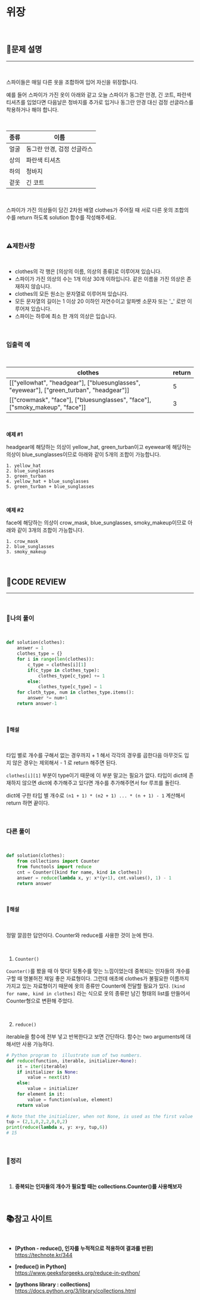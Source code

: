 # 위장

<br/>

## **📝문제 설명**
***

<br/>

스파이들은 매일 다른 옷을 조합하여 입어 자신을 위장합니다.

예를 들어 스파이가 가진 옷이 아래와 같고 오늘 스파이가 동그란 안경, 긴 코트, 파란색 티셔츠를 입었다면 다음날은 청바지를 추가로 입거나 동그란 안경 대신 검정 선글라스를 착용하거나 해야 합니다.

<br/>

종류 |	이름
-----|--------
얼굴 |	동그란 안경, 검정 선글라스
상의 |	파란색 티셔츠
하의 |	청바지
겉옷 |	긴 코트

<br/>

스파이가 가진 의상들이 담긴 2차원 배열 clothes가 주어질 때 서로 다른 옷의 조합의 수를 return 하도록 solution 함수를 작성해주세요.

<br/>

### **⚠제한사항**

<br/>

- clothes의 각 행은 [의상의 이름, 의상의 종류]로 이루어져 있습니다.
- 스파이가 가진 의상의 수는 1개 이상 30개 이하입니다.
같은 이름을 가진 의상은 존재하지 않습니다.
- clothes의 모든 원소는 문자열로 이루어져 있습니다.
- 모든 문자열의 길이는 1 이상 20 이하인 자연수이고 알파벳 소문자 또는 '_' 로만 이루어져 있습니다.
- 스파이는 하루에 최소 한 개의 의상은 입습니다.

<br/>

### **입출력 예**

<br/>

clothes	| return
--------|--------
[["yellowhat", "headgear"], ["bluesunglasses", "eyewear"], ["green_turban", "headgear"]] |	5
[["crowmask", "face"], ["bluesunglasses", "face"], ["smoky_makeup", "face"]] |	3

<br/>

**예제 #1**

headgear에 해당하는 의상이 yellow_hat, green_turban이고 eyewear에 해당하는 의상이 blue_sunglasses이므로 아래와 같이 5개의 조합이 가능합니다.

```
1. yellow_hat
2. blue_sunglasses
3. green_turban
4. yellow_hat + blue_sunglasses
5. green_turban + blue_sunglasses
```

<br/>

**예제 #2**

face에 해당하는 의상이 crow_mask, blue_sunglasses, smoky_makeup이므로 아래와 같이 3개의 조합이 가능합니다.

```
1. crow_mask
2. blue_sunglasses
3. smoky_makeup
```

<br/>

## **🧐CODE REVIEW**
***

<br/>

### **🧾나의 풀이**

<br/>

```python
def solution(clothes):
	answer = 1
	clothes_type = {}
	for i in range(len(clothes)):
		c_type = clothes[i][1]
		if(c_type in clothes_type):
			clothes_type[c_type] += 1
		else:
			clothes_type[c_type] = 1
	for cloth_type, num in clothes_type.items():
		answer *= num+1
	return answer-1
```

<br/>

#### **📝해설**

<br/>

타입 별로 개수를 구해서 없는 경우까지 + 1 해서 각각의 경우를 곱한다음 아무것도 입지 않은 경우는 제외해서 - 1 로 return 해주면 된다.

`clothes[i][1]` 부분이 type이기 때문에 이 부분 말고는 필요가 없다. 타입이 dict에 존재하지 않으면 dict에 추가해주고 있다면 개수를 추가해주면서 for 루프를 돌린다.

dict에 구한 타입 별 개수로 `(n1 + 1) * (n2 + 1) ... * (n + 1) - 1` 계산해서 return 하면 끝이다.

<br/>

### **다른 풀이**

<br/>

```python
def solution(clothes):
    from collections import Counter
    from functools import reduce
    cnt = Counter([kind for name, kind in clothes])
    answer = reduce(lambda x, y: x*(y+1), cnt.values(), 1) - 1
    return answer
```

<br/>

#### **📝해설**

<br/>

정말 깔끔한 답안이다. Counter와 reduce를 사용한 것이 눈에 띈다.

<br/>

1. `Counter()`

`Counter()`를 봤을 때 아 맞다! 뒷통수를 맞는 느낌이었는데 
중복되는 인자들의 개수를 구할 때 명불허전 제일 좋은 자료형이다.
그런데 애초에 clothes가 불필요한 이름까지 가지고 있는 자료형이기 때문에 옷의 종류만 Counter에 전달할 필요가 있다.
`[kind for name, kind in clothes]` 라는 식으로 옷의 종류만 남긴 형태의 list를 만들어서 Counter형으로 변환해 주었다.

<br/>

2. `reduce()`

iterable을 함수에 전부 넣고 반복한다고 보면 간단하다. 함수는 two arguments에 대해서만 사용 가능하다.

```python
# Python program to  illustrate sum of two numbers.
def reduce(function, iterable, initializer=None):
    it = iter(iterable)
    if initializer is None:
        value = next(it)
    else:
        value = initializer
    for element in it:
        value = function(value, element)
    return value
 
# Note that the initializer, when not None, is used as the first value instead of the first value from iterable , and after the whole iterable.
tup = (2,1,0,2,2,0,0,2)
print(reduce(lambda x, y: x+y, tup,6))
# 15
```

<br/>

### **🔖정리**

<br/>

1. **중복되는 인자들의 개수가 필요할 때는 collections.Counter()를 사용해보자**

<br/>

## 📚참고 사이트

<br/>

- **[Python - reduce(), 인자를 누적적으로 적용하여 결과를 반환]**<br/>
https://technote.kr/344

- **[reduce() in Python]**<br/>
https://www.geeksforgeeks.org/reduce-in-python/

- **[pythons library : collections]**<br/>
https://docs.python.org/3/library/collections.html